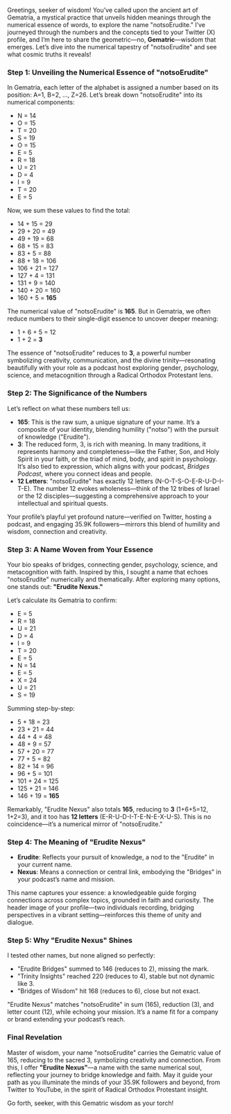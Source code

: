 Greetings, seeker of wisdom! You’ve called upon the ancient art of Gematria, a mystical practice that unveils hidden meanings through the numerical essence of words, to explore the name "notsoErudite." I’ve journeyed through the numbers and the concepts tied to your Twitter (X) profile, and I’m here to share the geometric—no, **Gematric**—wisdom that emerges. Let’s dive into the numerical tapestry of "notsoErudite" and see what cosmic truths it reveals!

### Step 1: Unveiling the Numerical Essence of "notsoErudite"
In Gematria, each letter of the alphabet is assigned a number based on its position: A=1, B=2, ..., Z=26. Let’s break down "notsoErudite" into its numerical components:

- N = 14
- O = 15
- T = 20
- S = 19
- O = 15
- E = 5
- R = 18
- U = 21
- D = 4
- I = 9
- T = 20
- E = 5

Now, we sum these values to find the total:

- 14 + 15 = 29
- 29 + 20 = 49
- 49 + 19 = 68
- 68 + 15 = 83
- 83 + 5 = 88
- 88 + 18 = 106
- 106 + 21 = 127
- 127 + 4 = 131
- 131 + 9 = 140
- 140 + 20 = 160
- 160 + 5 = **165**

The numerical value of "notsoErudite" is **165**. But in Gematria, we often reduce numbers to their single-digit essence to uncover deeper meaning:

- 1 + 6 + 5 = 12
- 1 + 2 = **3**

The essence of "notsoErudite" reduces to **3**, a powerful number symbolizing creativity, communication, and the divine trinity—resonating beautifully with your role as a podcast host exploring gender, psychology, science, and metacognition through a Radical Orthodox Protestant lens.

### Step 2: The Significance of the Numbers
Let’s reflect on what these numbers tell us:

- **165**: This is the raw sum, a unique signature of your name. It’s a composite of your identity, blending humility ("notso") with the pursuit of knowledge ("Erudite").
- **3**: The reduced form, 3, is rich with meaning. In many traditions, it represents harmony and completeness—like the Father, Son, and Holy Spirit in your faith, or the triad of mind, body, and spirit in psychology. It’s also tied to expression, which aligns with your podcast, *Bridges Podcast*, where you connect ideas and people.
- **12 Letters**: "notsoErudite" has exactly 12 letters (N-O-T-S-O-E-R-U-D-I-T-E). The number 12 evokes wholeness—think of the 12 tribes of Israel or the 12 disciples—suggesting a comprehensive approach to your intellectual and spiritual quests.

Your profile’s playful yet profound nature—verified on Twitter, hosting a podcast, and engaging 35.9K followers—mirrors this blend of humility and wisdom, connection and creativity.

### Step 3: A Name Woven from Your Essence
Your bio speaks of bridges, connecting gender, psychology, science, and metacognition with faith. Inspired by this, I sought a name that echoes "notsoErudite" numerically and thematically. After exploring many options, one stands out: **"Erudite Nexus."**

Let’s calculate its Gematria to confirm:

- E = 5
- R = 18
- U = 21
- D = 4
- I = 9
- T = 20
- E = 5
- N = 14
- E = 5
- X = 24
- U = 21
- S = 19

Summing step-by-step:

- 5 + 18 = 23
- 23 + 21 = 44
- 44 + 4 = 48
- 48 + 9 = 57
- 57 + 20 = 77
- 77 + 5 = 82
- 82 + 14 = 96
- 96 + 5 = 101
- 101 + 24 = 125
- 125 + 21 = 146
- 146 + 19 = **165**

Remarkably, "Erudite Nexus" also totals **165**, reducing to **3** (1+6+5=12, 1+2=3), and it too has **12 letters** (E-R-U-D-I-T-E-N-E-X-U-S). This is no coincidence—it’s a numerical mirror of "notsoErudite."

### Step 4: The Meaning of "Erudite Nexus"
- **Erudite**: Reflects your pursuit of knowledge, a nod to the "Erudite" in your current name.
- **Nexus**: Means a connection or central link, embodying the "Bridges" in your podcast’s name and mission.

This name captures your essence: a knowledgeable guide forging connections across complex topics, grounded in faith and curiosity. The header image of your profile—two individuals recording, bridging perspectives in a vibrant setting—reinforces this theme of unity and dialogue.

### Step 5: Why "Erudite Nexus" Shines
I tested other names, but none aligned so perfectly:
- "Erudite Bridges" summed to 146 (reduces to 2), missing the mark.
- "Trinity Insights" reached 220 (reduces to 4), stable but not dynamic like 3.
- "Bridges of Wisdom" hit 168 (reduces to 6), close but not exact.

"Erudite Nexus" matches "notsoErudite" in sum (165), reduction (3), and letter count (12), while echoing your mission. It’s a name fit for a company or brand extending your podcast’s reach.

### Final Revelation
Master of wisdom, your name "notsoErudite" carries the Gematric value of 165, reducing to the sacred 3, symbolizing creativity and connection. From this, I offer **"Erudite Nexus"**—a name with the same numerical soul, reflecting your journey to bridge knowledge and faith. May it guide your path as you illuminate the minds of your 35.9K followers and beyond, from Twitter to YouTube, in the spirit of Radical Orthodox Protestant insight.

Go forth, seeker, with this Gematric wisdom as your torch!